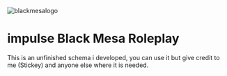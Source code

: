 ![blackmesalogo](https://user-images.githubusercontent.com/113108237/219856161-75233238-898b-4ff1-ace3-f62f93ee307f.png)
# impulse Black Mesa Roleplay
This is an unfinished schema i developed, you can use it but give credit to me (Stickey) and anyone else where it is needed.

 
